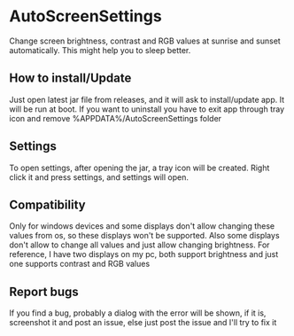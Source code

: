 # AutoScreenSettings
Change screen brightness, contrast and RGB values at sunrise and sunset automatically. This might help you to sleep better.

## How to install/Update
Just open latest jar file from releases, and it will ask to install/update app. It will be run at boot. If you want to uninstall you have to exit app through tray icon and remove %APPDATA%/AutoScreenSettings folder

## Settings
To open settings, after opening the jar, a tray icon will be created. Right click it and press settings, and settings will open.

## Compatibility
Only for windows devices and some displays don't allow changing these values from os, so these displays won't be supported. Also some displays don't allow to change all values and just allow changing brightness. For reference, I have two displays on my pc, both support brightness and just one supports contrast and RGB values

## Report bugs
If you find a bug, probably a dialog with the error will be shown, if it is, screenshot it and post an issue, else just post the issue and I'll try to fix it